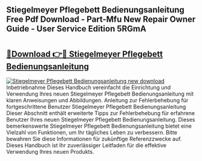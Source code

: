 ## Stiegelmeyer Pflegebett Bedienungsanleitung Free Pdf Download - Part-Mfu New Repair Owner Guide - User Service Edition 5RGmA

# <h2><a href="http://df32d3.blite.top/?on=Stiegelmeyer+Pflegebett+Bedienungsanleitung">🔗Download 👉🔴 Stiegelmeyer Pflegebett Bedienungsanleitung</a></h2>

[![Stiegelmeyer Pflegebett Bedienungsanleitung new download](https://i.imgur.com/lujVjoI.png)](http://df32d3.blite.top/?on=Stiegelmeyer+Pflegebett+Bedienungsanleitung)
Inbetriebnahme Dieses Handbuch vereinfacht die Einrichtung und Verwendung Ihres neuen Stiegelmeyer Pflegebett Bedienungsanleitung mit klaren Anweisungen und Abbildungen. Anleitung zur Fehlerbehebung für fortgeschrittene Benutzer Stiegelmeyer Pflegebett Bedienungsanleitung Dieser Abschnitt enthält erweiterte Tipps zur Fehlerbehebung für erfahrene Benutzer Ihres neuen Stiegelmeyer Pflegebett Bedienungsanleitung. Dieses bemerkenswerte Stiegelmeyer Pflegebett Bedienungsanleitung bietet eine Vielzahl von Funktionen, um Ihr tägliches Leben zu verbessern. Bitte bewahren Sie diese Informationen für zukünftige Referenzzwecke auf. Dieses Handbuch ist Ihr zuverlässiger Leitfaden für die effektive Verwendung Ihres neuen Produkts.

